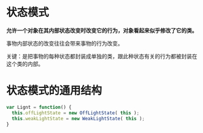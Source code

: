 # 状态模式
**允许一个对象在其内部状态改变时改变它的行为，对象看起来似乎修改了它的类。**

事物内部状态的改变往往会带来事物的行为改变。

关键：是把事物的每种状态都封装成单独的类，跟此种状态有关的行为都被封装在这个类的内部。

# 状态模式的通用结构
```js
var Lignt = function() {
  this.offLightState = new OffLightState( this );
  this.weakLightState = new WeakLightState( this );
}
```